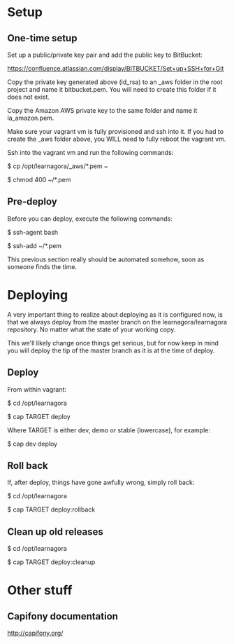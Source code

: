 # Setup

## One-time setup

Set up a public/private key pair and add the public key to BitBucket:

https://confluence.atlassian.com/display/BITBUCKET/Set+up+SSH+for+Git

Copy the private key generated above (id_rsa) to an _aws folder in the root
project and name it bitbucket.pem. You will need to create this folder if it
does not exist.

Copy the Amazon AWS private key to the same folder and name it la_amazon.pem.

Make sure your vagrant vm is fully provisioned and ssh into it.
If you had to create the _aws folder above, you WILL need to fully reboot
the vagrant vm.

Ssh into the vagrant vm and run the following commands:

$ cp /opt/learnagora/_aws/*.pem ~

$ chmod 400 ~/*.pem

## Pre-deploy

Before you can deploy, execute the following commands:

$ ssh-agent bash

$ ssh-add ~/*.pem

This previous section really should be automated somehow, soon as someone
finds the time.

# Deploying

A very important thing to realize about deploying as it is configured now,
is that we always deploy from the master branch on the learnagora/learnagora
repository. No matter what the state of your working copy.

This we'll likely change once things get serious, but for now keep in mind 
you will deploy the tip of the master branch as it is at the time of deploy.

## Deploy

From within vagrant:

$ cd /opt/learnagora

$ cap TARGET deploy

Where TARGET is either dev, demo or stable (lowercase), for example:

$ cap dev deploy

## Roll back

If, after deploy, things have gone awfully wrong, simply roll back:

$ cd /opt/learnagora

$ cap TARGET deploy:rollback

## Clean up old releases

$ cd /opt/learnagora

$ cap TARGET deploy:cleanup

# Other stuff

## Capifony documentation

http://capifony.org/
